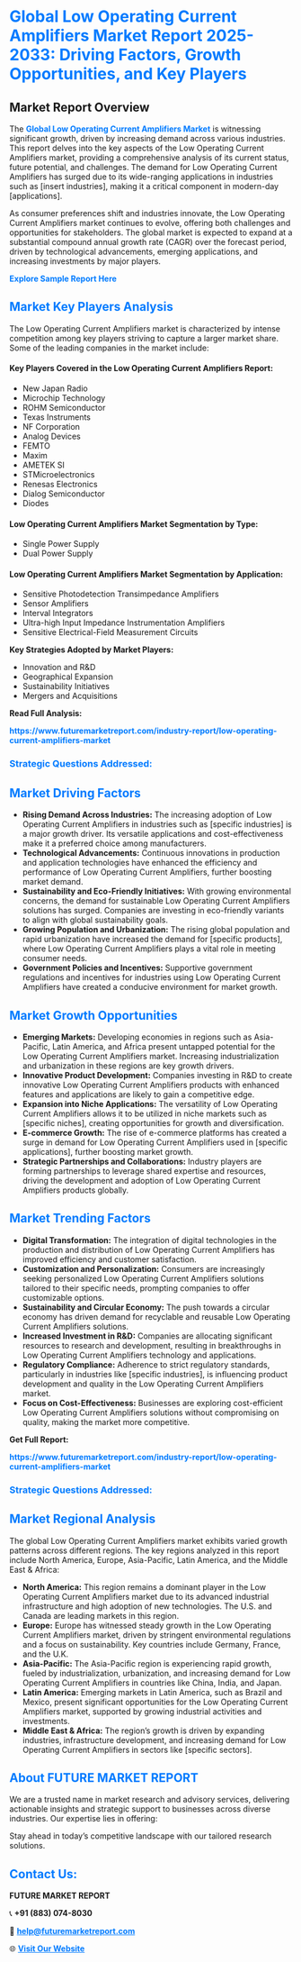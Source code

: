 <h1 style="color: #007BFF;">Global Low Operating Current Amplifiers Market Report 2025-2033: Driving Factors, Growth Opportunities, and Key Players</h1>

<section id="overview">
<h2>Market Report Overview</h2>
<p>The <a href="https://www.futuremarketreport.com/industry-report/low-operating-current-amplifiers-market" style="color: #007BFF; text-decoration: none;"><strong>Global Low Operating Current Amplifiers Market</strong></a> is witnessing significant growth, driven by increasing demand across various industries. This report delves into the key aspects of the Low Operating Current Amplifiers market, providing a comprehensive analysis of its current status, future potential, and challenges. The demand for Low Operating Current Amplifiers has surged due to its wide-ranging applications in industries such as [insert industries], making it a critical component in modern-day [applications].</p>
<p>As consumer preferences shift and industries innovate, the Low Operating Current Amplifiers market continues to evolve, offering both challenges and opportunities for stakeholders. The global market is expected to expand at a substantial compound annual growth rate (CAGR) over the forecast period, driven by technological advancements, emerging applications, and increasing investments by major players.</p>
</section>

<section id="overview">
<p><a href="https://www.futuremarketreport.com/request-sample/reportId=82253" style="color: #007BFF; text-decoration: none;"><strong>Explore Sample Report Here</strong></a></p>
</section>

<section id="key-players">
<h2 style="color: #007BFF;">Market Key Players Analysis</h2>
<p>The Low Operating Current Amplifiers market is characterized by intense competition among key players striving to capture a larger market share. Some of the leading companies in the market include:</p>
<h4>Key Players Covered in the Low Operating Current Amplifiers Report:</h4>
<ul><li>New Japan Radio</li><li>Microchip Technology</li><li>ROHM Semiconductor</li><li>Texas Instruments</li><li>NF Corporation</li><li>Analog Devices</li><li>FEMTO</li><li>Maxim</li><li>AMETEK SI</li><li>STMicroelectronics</li><li>Renesas Electronics</li><li>Dialog Semiconductor</li><li>Diodes</li></ul>
<h4>Low Operating Current Amplifiers Market Segmentation by Type:</h4>
<ul><li>Single Power Supply</li><li>Dual Power Supply</li></ul>

<h4>Low Operating Current Amplifiers Market Segmentation by Application:</h4>
<ul><li>Sensitive Photodetection Transimpedance Amplifiers</li><li>Sensor Amplifiers</li><li>Interval Integrators</li><li>Ultra-high Input Impedance Instrumentation Amplifiers</li><li>Sensitive Electrical-Field Measurement Circuits</li></ul>
<p><strong>Key Strategies Adopted by Market Players:</strong></p>
<ul>
<li>Innovation and R&D</li>
<li>Geographical Expansion</li>
<li>Sustainability Initiatives</li>
<li>Mergers and Acquisitions</li>
</ul>
</section>

<section>
<p><strong>Read Full Analysis: </strong></p><a href="https://www.futuremarketreport.com/industry-report/low-operating-current-amplifiers-market" style="color: #007BFF; text-decoration: none;"><strong>https://www.futuremarketreport.com/industry-report/low-operating-current-amplifiers-market</strong></a>
<h3 style="color: #007BFF;">Strategic Questions Addressed:</h3>
</section>

<section id="driving-factors">
<h2 style="color: #007BFF;">Market Driving Factors</h2>
<ul>
<li><strong>Rising Demand Across Industries:</strong> The increasing adoption of Low Operating Current Amplifiers in industries such as [specific industries] is a major growth driver. Its versatile applications and cost-effectiveness make it a preferred choice among manufacturers.</li>
<li><strong>Technological Advancements:</strong> Continuous innovations in production and application technologies have enhanced the efficiency and performance of Low Operating Current Amplifiers, further boosting market demand.</li>
<li><strong>Sustainability and Eco-Friendly Initiatives:</strong> With growing environmental concerns, the demand for sustainable Low Operating Current Amplifiers solutions has surged. Companies are investing in eco-friendly variants to align with global sustainability goals.</li>
<li><strong>Growing Population and Urbanization:</strong> The rising global population and rapid urbanization have increased the demand for [specific products], where Low Operating Current Amplifiers plays a vital role in meeting consumer needs.</li>
<li><strong>Government Policies and Incentives:</strong> Supportive government regulations and incentives for industries using Low Operating Current Amplifiers have created a conducive environment for market growth.</li>
</ul>
</section>

<section id="growth-opportunities">
<h2 style="color: #007BFF;">Market Growth Opportunities</h2>
<ul>
<li><strong>Emerging Markets:</strong> Developing economies in regions such as Asia-Pacific, Latin America, and Africa present untapped potential for the Low Operating Current Amplifiers market. Increasing industrialization and urbanization in these regions are key growth drivers.</li>
<li><strong>Innovative Product Development:</strong> Companies investing in R&D to create innovative Low Operating Current Amplifiers products with enhanced features and applications are likely to gain a competitive edge.</li>
<li><strong>Expansion into Niche Applications:</strong> The versatility of Low Operating Current Amplifiers allows it to be utilized in niche markets such as [specific niches], creating opportunities for growth and diversification.</li>
<li><strong>E-commerce Growth:</strong> The rise of e-commerce platforms has created a surge in demand for Low Operating Current Amplifiers used in [specific applications], further boosting market growth.</li>
<li><strong>Strategic Partnerships and Collaborations:</strong> Industry players are forming partnerships to leverage shared expertise and resources, driving the development and adoption of Low Operating Current Amplifiers products globally.</li>
</ul>
</section>

<section id="trending-factors">
<h2 style="color: #007BFF;">Market Trending Factors</h2>
<ul>
<li><strong>Digital Transformation:</strong> The integration of digital technologies in the production and distribution of Low Operating Current Amplifiers has improved efficiency and customer satisfaction.</li>
<li><strong>Customization and Personalization:</strong> Consumers are increasingly seeking personalized Low Operating Current Amplifiers solutions tailored to their specific needs, prompting companies to offer customizable options.</li>
<li><strong>Sustainability and Circular Economy:</strong> The push towards a circular economy has driven demand for recyclable and reusable Low Operating Current Amplifiers solutions.</li>
<li><strong>Increased Investment in R&D:</strong> Companies are allocating significant resources to research and development, resulting in breakthroughs in Low Operating Current Amplifiers technology and applications.</li>
<li><strong>Regulatory Compliance:</strong> Adherence to strict regulatory standards, particularly in industries like [specific industries], is influencing product development and quality in the Low Operating Current Amplifiers market.</li>
<li><strong>Focus on Cost-Effectiveness:</strong> Businesses are exploring cost-efficient Low Operating Current Amplifiers solutions without compromising on quality, making the market more competitive.</li>
</ul>
</section>

<section>
<p><strong>Get Full Report: </strong></p><a href="https://www.futuremarketreport.com/industry-report/low-operating-current-amplifiers-market" style="color: #007BFF; text-decoration: none;"><strong>https://www.futuremarketreport.com/industry-report/low-operating-current-amplifiers-market</strong></a>
<h3 style="color: #007BFF;">Strategic Questions Addressed:</h3>
</section>


<section id="regional-analysis">
<h2 style="color: #007BFF;">Market Regional Analysis</h2>
<p>The global Low Operating Current Amplifiers market exhibits varied growth patterns across different regions. The key regions analyzed in this report include North America, Europe, Asia-Pacific, Latin America, and the Middle East & Africa:</p>
<ul>
<li><strong>North America:</strong> This region remains a dominant player in the Low Operating Current Amplifiers market due to its advanced industrial infrastructure and high adoption of new technologies. The U.S. and Canada are leading markets in this region.</li>
<li><strong>Europe:</strong> Europe has witnessed steady growth in the Low Operating Current Amplifiers market, driven by stringent environmental regulations and a focus on sustainability. Key countries include Germany, France, and the U.K.</li>
<li><strong>Asia-Pacific:</strong> The Asia-Pacific region is experiencing rapid growth, fueled by industrialization, urbanization, and increasing demand for Low Operating Current Amplifiers in countries like China, India, and Japan.</li>
<li><strong>Latin America:</strong> Emerging markets in Latin America, such as Brazil and Mexico, present significant opportunities for the Low Operating Current Amplifiers market, supported by growing industrial activities and investments.</li>
<li><strong>Middle East & Africa:</strong> The region’s growth is driven by expanding industries, infrastructure development, and increasing demand for Low Operating Current Amplifiers in sectors like [specific sectors].</li>
</ul>
</section>

<footer>
<h2 style="color: #007BFF;">About FUTURE MARKET REPORT</h2>
<p>We are a trusted name in market research and advisory services, delivering actionable insights and strategic support to businesses across diverse industries. Our expertise lies in offering:</p>

<p>Stay ahead in today’s competitive landscape with our tailored research solutions.</p>

<h2 style="color: #007BFF;">Contact Us:</h2>
<p><strong>FUTURE MARKET REPORT</strong></p>
<p>📞 <strong>+91 (883) 074-8030</strong></p>
<p>📧 <strong><a href="mailto:help@futuremarketreport.com" style="color: #007BFF;">help@futuremarketreport.com</a></strong></p>
<p>🌐 <strong><a href="https://www.futuremarketreport.com/" style="color: #007BFF;">Visit Our Website</a></strong></p>
</footer>